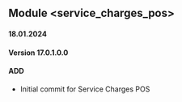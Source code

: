 ## Module <service_charges_pos>
#### 18.01.2024
#### Version 17.0.1.0.0
#### ADD
- Initial commit for Service Charges POS
